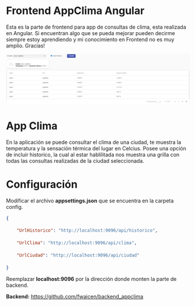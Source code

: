 # Frontend AppClima Angular

Esta es la parte de frontend para app de consultas de clima, esta realizada en Angular.
Si encuentran algo que se pueda mejorar pueden decirme siempre estoy aprendiendo y mi conocimiento en Frontend no es muy amplio.
Gracias!

![Screenshot](screenshot.jpeg)

# App Clima
En la aplicación se puede consultar el clima de una ciudad, te muestra la temperatura y la sensación térmica del lugar en Celcius.
Posee una opción de incluir historico, la cual al estar hablilitada nos muestra una grilla con todas las consultas realizadas de la ciudad seleccionada.

# Configuración

Modificar el archivo **appsettings.json** que se encuentra en la carpeta config.
```JSON
{

	"UrlHistorico": "http://localhost:9096/api/historico",

	"UrlClima": "http://localhost:9096/api/clima",

	"UrlCiudad": "http://localhost:9096/api/ciudad"

}
```
Reemplazar **localhost:9096** por la dirección donde monten la parte de backend.

**Backend:** https://github.com/fwaicen/backend_appclima
